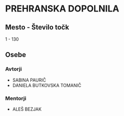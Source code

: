 # PREHRANSKA DOPOLNILA
## Mesto - Število točk
1 - 130
## Osebe
### Avtorji
 * SABINA PAURIČ
 * DANIELA BUTKOVSKA TOMANIČ
### Mentorji
 * ALEŠ BEZJAK